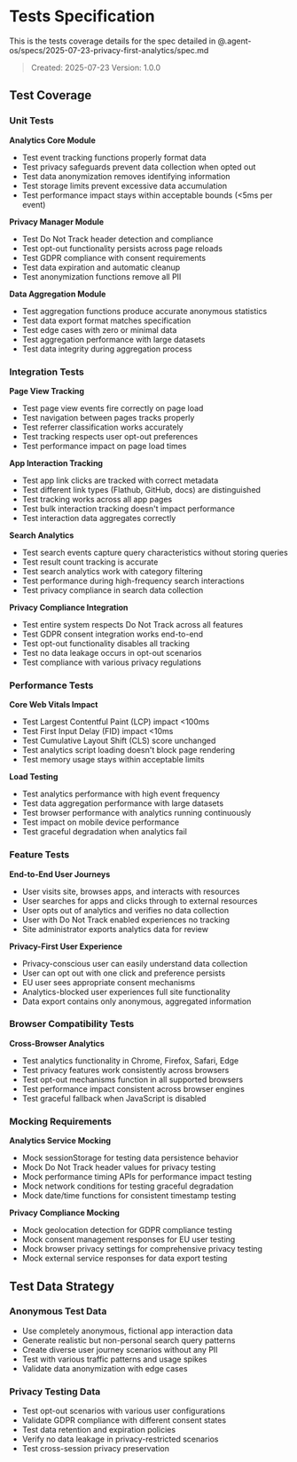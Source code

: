 # Tests Specification

This is the tests coverage details for the spec detailed in @.agent-os/specs/2025-07-23-privacy-first-analytics/spec.md

> Created: 2025-07-23
> Version: 1.0.0

## Test Coverage

### Unit Tests

**Analytics Core Module**
- Test event tracking functions properly format data
- Test privacy safeguards prevent data collection when opted out
- Test data anonymization removes identifying information
- Test storage limits prevent excessive data accumulation
- Test performance impact stays within acceptable bounds (<5ms per event)

**Privacy Manager Module**
- Test Do Not Track header detection and compliance
- Test opt-out functionality persists across page reloads
- Test GDPR compliance with consent requirements
- Test data expiration and automatic cleanup
- Test anonymization functions remove all PII

**Data Aggregation Module**
- Test aggregation functions produce accurate anonymous statistics
- Test data export format matches specification
- Test edge cases with zero or minimal data
- Test aggregation performance with large datasets
- Test data integrity during aggregation process

### Integration Tests

**Page View Tracking**
- Test page view events fire correctly on page load
- Test navigation between pages tracks properly
- Test referrer classification works accurately
- Test tracking respects user opt-out preferences
- Test performance impact on page load times

**App Interaction Tracking**
- Test app link clicks are tracked with correct metadata
- Test different link types (Flathub, GitHub, docs) are distinguished
- Test tracking works across all app pages
- Test bulk interaction tracking doesn't impact performance
- Test interaction data aggregates correctly

**Search Analytics**
- Test search events capture query characteristics without storing queries
- Test result count tracking is accurate
- Test search analytics work with category filtering
- Test performance during high-frequency search interactions
- Test privacy compliance in search data collection

**Privacy Compliance Integration**
- Test entire system respects Do Not Track across all features
- Test GDPR consent integration works end-to-end
- Test opt-out functionality disables all tracking
- Test no data leakage occurs in opt-out scenarios
- Test compliance with various privacy regulations

### Performance Tests

**Core Web Vitals Impact**
- Test Largest Contentful Paint (LCP) impact <100ms
- Test First Input Delay (FID) impact <10ms
- Test Cumulative Layout Shift (CLS) score unchanged
- Test analytics script loading doesn't block page rendering
- Test memory usage stays within acceptable limits

**Load Testing**
- Test analytics performance with high event frequency
- Test data aggregation performance with large datasets
- Test browser performance with analytics running continuously
- Test impact on mobile device performance
- Test graceful degradation when analytics fail

### Feature Tests

**End-to-End User Journeys**
- User visits site, browses apps, and interacts with resources
- User searches for apps and clicks through to external resources
- User opts out of analytics and verifies no data collection
- User with Do Not Track enabled experiences no tracking
- Site administrator exports analytics data for review

**Privacy-First User Experience**
- Privacy-conscious user can easily understand data collection
- User can opt out with one click and preference persists
- EU user sees appropriate consent mechanisms
- Analytics-blocked user experiences full site functionality
- Data export contains only anonymous, aggregated information

### Browser Compatibility Tests

**Cross-Browser Analytics**
- Test analytics functionality in Chrome, Firefox, Safari, Edge
- Test privacy features work consistently across browsers
- Test opt-out mechanisms function in all supported browsers
- Test performance impact consistent across browser engines
- Test graceful fallback when JavaScript is disabled

### Mocking Requirements

**Analytics Service Mocking**
- Mock sessionStorage for testing data persistence behavior
- Mock Do Not Track header values for privacy testing
- Mock performance timing APIs for performance impact testing
- Mock network conditions for testing graceful degradation
- Mock date/time functions for consistent timestamp testing

**Privacy Compliance Mocking**
- Mock geolocation detection for GDPR compliance testing
- Mock consent management responses for EU user testing
- Mock browser privacy settings for comprehensive privacy testing
- Mock external service responses for data export testing

## Test Data Strategy

### Anonymous Test Data
- Use completely anonymous, fictional app interaction data
- Generate realistic but non-personal search query patterns
- Create diverse user journey scenarios without any PII
- Test with various traffic patterns and usage spikes
- Validate data anonymization with edge cases

### Privacy Testing Data
- Test opt-out scenarios with various user configurations
- Validate GDPR compliance with different consent states
- Test data retention and expiration policies
- Verify no data leakage in privacy-restricted scenarios
- Test cross-session privacy preservation